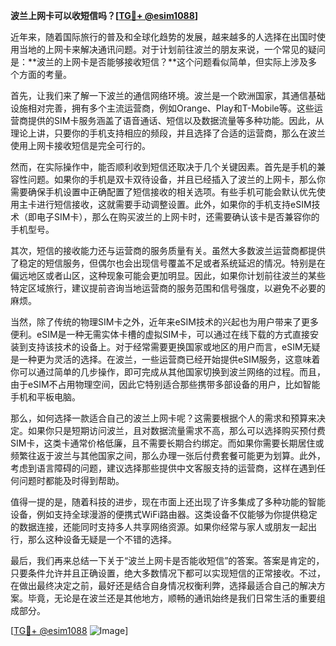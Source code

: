 **波兰上网卡可以收短信吗？[[TG💪+ @esim1088](https://t.me/s/esim1088)]**

近年来，随着国际旅行的普及和全球化趋势的发展，越来越多的人选择在出国时使用当地的上网卡来解决通讯问题。对于计划前往波兰的朋友来说，一个常见的疑问是：**波兰的上网卡是否能够接收短信？**这个问题看似简单，但实际上涉及多个方面的考量。

首先，让我们来了解一下波兰的通信网络环境。波兰是一个欧洲国家，其通信基础设施相对完善，拥有多个主流运营商，例如Orange、Play和T-Mobile等。这些运营商提供的SIM卡服务涵盖了语音通话、短信以及数据流量等多种功能。因此，从理论上讲，只要你的手机支持相应的频段，并且选择了合适的运营商，那么在波兰使用上网卡接收短信是完全可行的。

然而，在实际操作中，能否顺利收到短信还取决于几个关键因素。首先是手机的兼容性问题。如果你的手机是双卡双待设备，并且已经插入了波兰的上网卡，那么你需要确保手机设置中正确配置了短信接收的相关选项。有些手机可能会默认优先使用主卡进行短信接收，这就需要手动调整设置。此外，如果你的手机支持eSIM技术（即电子SIM卡），那么在购买波兰的上网卡时，还需要确认该卡是否兼容你的手机型号。

其次，短信的接收能力还与运营商的服务质量有关。虽然大多数波兰运营商都提供了稳定的短信服务，但偶尔也会出现信号覆盖不足或者系统延迟的情况。特别是在偏远地区或者山区，这种现象可能会更加明显。因此，如果你计划前往波兰的某些特定区域旅行，建议提前咨询当地运营商的服务范围和信号强度，以避免不必要的麻烦。

当然，除了传统的物理SIM卡之外，近年来eSIM技术的兴起也为用户带来了更多便利。eSIM是一种无需实体卡槽的虚拟SIM卡，可以通过在线下载的方式直接安装到支持该技术的设备上。对于经常需要更换国家或地区的用户而言，eSIM无疑是一种更为灵活的选择。在波兰，一些运营商已经开始提供eSIM服务，这意味着你可以通过简单的几步操作，即可完成从其他国家切换到波兰网络的过程。而且，由于eSIM不占用物理空间，因此它特别适合那些携带多部设备的用户，比如智能手机和平板电脑。

那么，如何选择一款适合自己的波兰上网卡呢？这需要根据个人的需求和预算来决定。如果你只是短期访问波兰，且对数据流量需求不高，那么可以选择购买预付费SIM卡，这类卡通常价格低廉，且不需要长期合约绑定。而如果你需要长期居住或频繁往返于波兰与其他国家之间，那么办理一张后付费套餐可能更为划算。此外，考虑到语言障碍的问题，建议选择那些提供中文客服支持的运营商，这样在遇到任何问题时都能及时得到帮助。

值得一提的是，随着科技的进步，现在市面上还出现了许多集成了多种功能的智能设备，例如支持全球漫游的便携式WiFi路由器。这类设备不仅能够为你提供稳定的数据连接，还能同时支持多人共享网络资源。如果你经常与家人或朋友一起出行，那么这种设备无疑是一个不错的选择。

最后，我们再来总结一下关于“波兰上网卡是否能收短信”的答案。答案是肯定的，只要条件允许并且正确设置，绝大多数情况下都可以实现短信的正常接收。不过，在做出最终决定之前，最好还是结合自身情况权衡利弊，选择最适合自己的解决方案。毕竟，无论是在波兰还是其他地方，顺畅的通讯始终是我们日常生活的重要组成部分。

[[TG💪+ @esim1088](https://t.me/s/esim1088) ![Image](https://i.postimg.cc/4NQfJmqS/Snipaste-2025-05-13-00-14-12.png)]